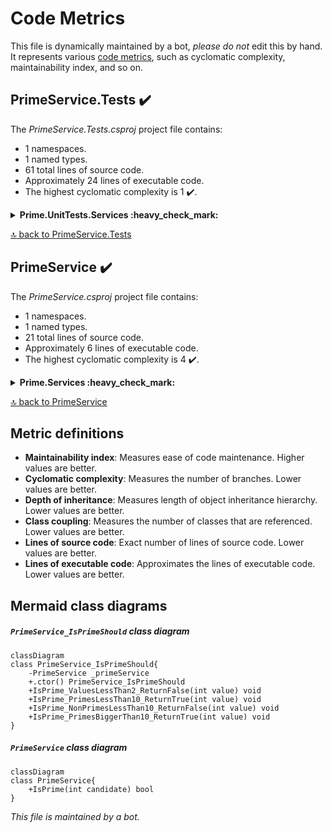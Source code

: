 <!-- markdownlint-capture -->
<!-- markdownlint-disable -->

# Code Metrics

This file is dynamically maintained by a bot, *please do not* edit this by hand. It represents various [code metrics](https://aka.ms/dotnet/code-metrics), such as cyclomatic complexity, maintainability index, and so on.

<div id='primeservice-tests'></div>

## PrimeService.Tests :heavy_check_mark:

The *PrimeService.Tests.csproj* project file contains:

- 1 namespaces.
- 1 named types.
- 61 total lines of source code.
- Approximately 24 lines of executable code.
- The highest cyclomatic complexity is 1 :heavy_check_mark:.

<details>
<summary>
  <strong id="prime-unittests-services">
    Prime.UnitTests.Services :heavy_check_mark:
  </strong>
</summary>
<br>

The `Prime.UnitTests.Services` namespace contains 1 named types.

- 1 named types.
- 61 total lines of source code.
- Approximately 24 lines of executable code.
- The highest cyclomatic complexity is 1 :heavy_check_mark:.

<details>
<summary>
  <strong id="primeservice_isprimeshould">
    PrimeService_IsPrimeShould :heavy_check_mark:
  </strong>
</summary>
<br>

- The `PrimeService_IsPrimeShould` contains 6 members.
- 58 total lines of source code.
- Approximately 24 lines of executable code.
- The highest cyclomatic complexity is 1 :heavy_check_mark:.

| Member kind | Line number | Maintainability index | Cyclomatic complexity | Depth of inheritance | Class coupling | Lines of source / executable code |
| :-: | :-: | :-: | :-: | :-: | :-: | :-: |
| Field | <a href='https://github.com/maibine/git_training/blob/master/unit-testing-using-dotnet-test/PrimeService.Tests/PrimeService_IsPrimeShould.cs#L7' title='PrimeService PrimeService_IsPrimeShould._primeService'>7</a> | 100 | 0 :heavy_check_mark: | 0 | 1 | 1 / 0 |
| Method | <a href='https://github.com/maibine/git_training/blob/master/unit-testing-using-dotnet-test/PrimeService.Tests/PrimeService_IsPrimeShould.cs#L9' title='PrimeService_IsPrimeShould.PrimeService_IsPrimeShould()'>9</a> | 100 | 1 :heavy_check_mark: | 0 | 1 | 4 / 1 |
| Method | <a href='https://github.com/maibine/git_training/blob/master/unit-testing-using-dotnet-test/PrimeService.Tests/PrimeService_IsPrimeShould.cs#L44' title='void PrimeService_IsPrimeShould.IsPrime_NonPrimesLessThan10_ReturnFalse(int value)'>44</a> | 72 | 1 :heavy_check_mark: | 0 | 4 | 11 / 6 |
| Method | <a href='https://github.com/maibine/git_training/blob/master/unit-testing-using-dotnet-test/PrimeService.Tests/PrimeService_IsPrimeShould.cs#L56' title='void PrimeService_IsPrimeShould.IsPrime_PrimesBiggerThan10_ReturnTrue(int value)'>56</a> | 72 | 1 :heavy_check_mark: | 0 | 4 | 11 / 6 |
| Method | <a href='https://github.com/maibine/git_training/blob/master/unit-testing-using-dotnet-test/PrimeService.Tests/PrimeService_IsPrimeShould.cs#L32' title='void PrimeService_IsPrimeShould.IsPrime_PrimesLessThan10_ReturnTrue(int value)'>32</a> | 72 | 1 :heavy_check_mark: | 0 | 4 | 13 / 6 |
| Method | <a href='https://github.com/maibine/git_training/blob/master/unit-testing-using-dotnet-test/PrimeService.Tests/PrimeService_IsPrimeShould.cs#L19' title='void PrimeService_IsPrimeShould.IsPrime_ValuesLessThan2_ReturnFalse(int value)'>19</a> | 75 | 1 :heavy_check_mark: | 0 | 4 | 11 / 5 |

<a href="#PrimeService_IsPrimeShould-class-diagram">:link: to `PrimeService_IsPrimeShould` class diagram</a>

<a href="#prime-unittests-services">:top: back to Prime.UnitTests.Services</a>

</details>

</details>

<a href="#primeservice-tests">:top: back to PrimeService.Tests</a>

<div id='primeservice'></div>

## PrimeService :heavy_check_mark:

The *PrimeService.csproj* project file contains:

- 1 namespaces.
- 1 named types.
- 21 total lines of source code.
- Approximately 6 lines of executable code.
- The highest cyclomatic complexity is 4 :heavy_check_mark:.

<details>
<summary>
  <strong id="prime-services">
    Prime.Services :heavy_check_mark:
  </strong>
</summary>
<br>

The `Prime.Services` namespace contains 1 named types.

- 1 named types.
- 21 total lines of source code.
- Approximately 6 lines of executable code.
- The highest cyclomatic complexity is 4 :heavy_check_mark:.

<details>
<summary>
  <strong id="primeservice">
    PrimeService :heavy_check_mark:
  </strong>
</summary>
<br>

- The `PrimeService` contains 1 members.
- 18 total lines of source code.
- Approximately 6 lines of executable code.
- The highest cyclomatic complexity is 4 :heavy_check_mark:.

| Member kind | Line number | Maintainability index | Cyclomatic complexity | Depth of inheritance | Class coupling | Lines of source / executable code |
| :-: | :-: | :-: | :-: | :-: | :-: | :-: |
| Method | <a href='https://github.com/maibine/git_training/blob/master/unit-testing-using-dotnet-test/PrimeService/PrimeService.cs#L6' title='bool PrimeService.IsPrime(int candidate)'>6</a> | 69 | 4 :heavy_check_mark: | 0 | 1 | 16 / 6 |

<a href="#PrimeService-class-diagram">:link: to `PrimeService` class diagram</a>

<a href="#prime-services">:top: back to Prime.Services</a>

</details>

</details>

<a href="#primeservice">:top: back to PrimeService</a>

## Metric definitions

  - **Maintainability index**: Measures ease of code maintenance. Higher values are better.
  - **Cyclomatic complexity**: Measures the number of branches. Lower values are better.
  - **Depth of inheritance**: Measures length of object inheritance hierarchy. Lower values are better.
  - **Class coupling**: Measures the number of classes that are referenced. Lower values are better.
  - **Lines of source code**: Exact number of lines of source code. Lower values are better.
  - **Lines of executable code**: Approximates the lines of executable code. Lower values are better.

## Mermaid class diagrams

<div id="PrimeService_IsPrimeShould-class-diagram"></div>

##### `PrimeService_IsPrimeShould` class diagram

```mermaid
classDiagram
class PrimeService_IsPrimeShould{
    -PrimeService _primeService
    +.ctor() PrimeService_IsPrimeShould
    +IsPrime_ValuesLessThan2_ReturnFalse(int value) void
    +IsPrime_PrimesLessThan10_ReturnTrue(int value) void
    +IsPrime_NonPrimesLessThan10_ReturnFalse(int value) void
    +IsPrime_PrimesBiggerThan10_ReturnTrue(int value) void
}

```

<div id="PrimeService-class-diagram"></div>

##### `PrimeService` class diagram

```mermaid
classDiagram
class PrimeService{
    +IsPrime(int candidate) bool
}

```

*This file is maintained by a bot.*

<!-- markdownlint-restore -->
